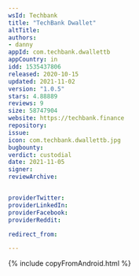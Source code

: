 ```yaml
---
wsId: Techbank
title: "TechBank Dwallet"
altTitle:
authors:
- danny
appId: com.techbank.dwallettb
appCountry: in
idd: 1535437806
released: 2020-10-15
updated: 2021-11-02
version: "1.0.5"
stars: 4.88889
reviews: 9
size: 58747904
website: https://techbank.finance
repository:
issue:
icon: com.techbank.dwallettb.jpg
bugbounty:
verdict: custodial
date: 2021-11-05
signer:
reviewArchive:


providerTwitter:
providerLinkedIn:
providerFacebook:
providerReddit:

redirect_from:

---
```

{% include copyFromAndroid.html %}

